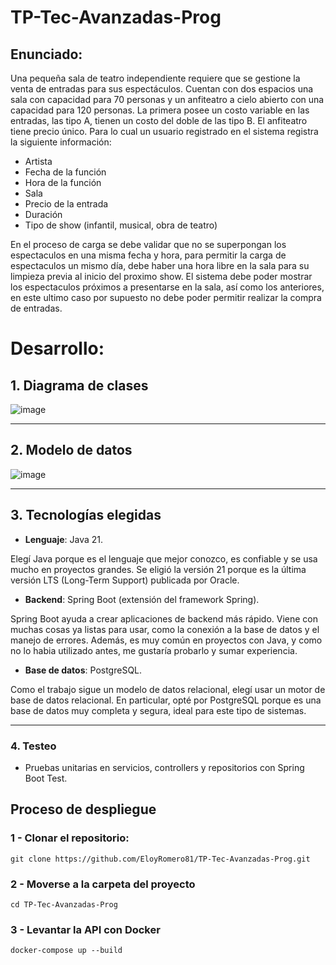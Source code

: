 # TP-Tec-Avanzadas-Prog
## Enunciado:
Una pequeña sala de teatro independiente requiere que se gestione la venta de entradas para sus espectáculos. Cuentan con dos espacios una sala con capacidad para 70 personas y un anfiteatro a cielo abierto con una capacidad para 120 personas. La primera posee un costo variable en las entradas, las tipo A, tienen un costo del doble de las tipo B. El anfiteatro tiene precio único.
Para lo cual un usuario registrado en el sistema registra la siguiente información:
- Artista
- Fecha de la función
- Hora de la función
- Sala
- Precio de la entrada
- Duración
- Tipo de show (infantil, musical, obra de teatro)

En el proceso de carga se debe validar que no se superpongan los espectaculos en una misma fecha y hora, para permitir la carga de espectaculos un mismo día, debe haber una hora libre en la sala para su limpieza previa al inicio del proximo show. El sistema debe poder mostrar los espectaculos próximos a presentarse en la sala, así como los anteriores, en este ultimo caso por supuesto no debe poder permitir realizar la compra de entradas.

# Desarrollo:
## 1. **Diagrama de clases**

![image](https://github.com/user-attachments/assets/cb79e194-4599-4a30-8089-67dd3b2bc5a7)

---

## 2. **Modelo de datos**

![image](https://github.com/user-attachments/assets/ce049bc1-53c8-4460-bd7f-96ea34048597)

---

## 3. **Tecnologías elegidas**

- **Lenguaje**: Java 21.

Elegí Java porque es el lenguaje que mejor conozco, es confiable y se usa mucho en proyectos grandes. Se eligió la versión 21 porque es la última versión LTS (Long-Term Support) publicada por Oracle.

- **Backend**: Spring Boot (extensión del framework Spring).

Spring Boot ayuda a crear aplicaciones de backend más rápido. Viene con muchas cosas ya listas para usar, como la conexión a la base de datos y el manejo de errores. Además, es muy común en proyectos con Java, y como no lo habia utilizado antes, me gustaría probarlo y sumar experiencia.

- **Base de datos**: PostgreSQL.

Como el trabajo sigue un modelo de datos relacional, elegí usar un motor de base de datos relacional. En particular, opté por PostgreSQL porque es una base de datos muy completa y segura, ideal para este tipo de sistemas.

---

### 4. **Testeo**

- Pruebas unitarias en servicios, controllers y repositorios con Spring Boot Test.


## Proceso de despliegue

### 1 - Clonar el repositorio:
```git clone https://github.com/EloyRomero81/TP-Tec-Avanzadas-Prog.git```

### 2 - Moverse a la carpeta del proyecto
```cd TP-Tec-Avanzadas-Prog```

### 3 - Levantar la API con Docker
```docker-compose up --build```

